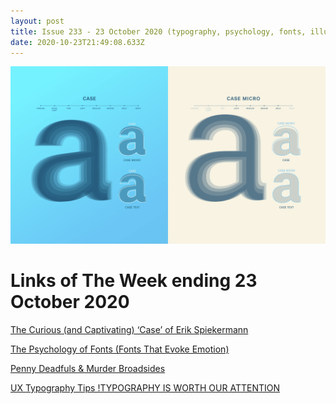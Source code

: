 ```yaml
---
layout: post
title: Issue 233 - 23 October 2020 (typography, psychology, fonts, illustration)
date: 2020-10-23T21:49:08.633Z
---
```

![Issue 233 - The Curious (and Captivating) ‘Case’ of Erik Spiekermann](/assets/uploads/issue-233.png "Issue 233 - The Curious (and Captivating) ‘Case’ of Erik Spiekermann")

# Links of The Week ending 23 October 2020

[The Curious (and Captivating) ‘Case’ of Erik Spiekermann](https://www.printmag.com/post/type-tuesday-the-curious-and-captivating-case-of-erik-spiekermann "The Curious (and Captivating) ‘Case’ of Erik Spiekermann")

[The Psychology of Fonts (Fonts That Evoke Emotion)](https://design.tutsplus.com/articles/the-psychology-of-fonts--cms-34943 "The Psychology of Fonts (Fonts That Evoke Emotion)")

[Penny Deadfuls & Murder Broadsides](https://ilovetypography.com/2020/10/19/penny-dreadfuls-murder-broadsides/ "Penny Deadfuls & Murder Broadsides")

[UX Typography Tips !TYPOGRAPHY IS WORTH OUR ATTENTION](https://uxdesign.cc/ux-typography-tips-90313bd19ba2 "UX Typography Tips")